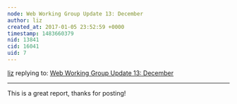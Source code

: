 ```yaml
---
node: Web Working Group Update 13: December
author: liz
created_at: 2017-01-05 23:52:59 +0000
timestamp: 1483660379
nid: 13841
cid: 16041
uid: 7
---
```




[liz](../profile/liz) replying to: [Web Working Group Update 13: December](../notes/warren/01-05-2017/web-working-group-update-13-december)

----
This is a great report, thanks for posting!